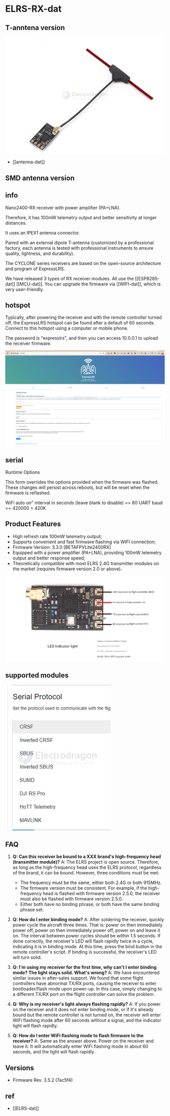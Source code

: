 
# ELRS-RX-dat


## T-anntena version 

![](2025-04-25-16-52-56.png)


- [[antenna-dat]]

## SMD antenna version 

## info 

Nano2400-RX receiver with power amplifier (PA+LNA).

Therefore, it has 100mW telemetry output and better sensitivity at longer distances.

It uses an IPEX1 antenna connector.

Paired with an external dipole T-antenna (customized by a professional factory, each antenna is tested with professional instruments to ensure quality, lightness, and durability).

The CYCLONE series receivers are based on the open-source architecture and program of ExpressLRS.

We have released 3 types of RX receiver modules. All use the [[ESP8285-dat]] [[MCU-dat]]. You can upgrade the firmware via [[WIFI-dat]], which is very user-friendly.

## hotspot 

Typically, after powering the receiver and with the remote controller turned off, the ExpressLRS hotspot can be found after a default of 60 seconds. Connect to this hotspot using a computer or mobile phone.

The password is "expresslrs", and then you can access 10.0.0.1 to upload the receiver firmware.

![](2025-05-08-18-22-08.png)

## serial 

Runtime Options

This form overrides the options provided when the firmware was flashed. These changes will persist across reboots, but will be reset when the firmware is reflashed.

WiFi auto on" interval in seconds (leave blank to disable) == 60
UART baud == 420000 = 420K


## Product Features

-   High refresh rate 100mW telemetry output;
-   Supports convenient and fast firmware flashing via WIFI connection;
-   Firmware Version: 3.3.0 [BETAFPVLite2400RX]
-   Equipped with a power amplifier (PA+LNA), providing 100mW telemetry output and better response speed;
-   Theoretically compatible with most ELRS 2.4G transmitter modules on the market (requires firmware version 2.0 or above).

![](2025-04-25-16-55-05.png)



## supported modules 

![](2025-05-16-12-57-47.png)
## FAQ

1.  **Q: Can this receiver be bound to a XXX brand's high-frequency head (transmitter module)?**
    A: The ELRS project is open source. Therefore, as long as the high-frequency head uses the ELRS protocol, regardless of the brand, it can be bound. However, three conditions must be met:
    *   The frequency must be the same, either both 2.4G or both 915MHz.
    *   The firmware version must be consistent. For example, if the high-frequency head is flashed with firmware version 2.5.0, the receiver must also be flashed with firmware version 2.5.0.
    *   Either both have no binding phrase, or both have the same binding phrase set.

2.  **Q: How do I enter binding mode?**
    A: After soldering the receiver, quickly power cycle the aircraft three times. That is: power on then immediately power off, power on then immediately power off, power on and leave it on. The interval between power cycles should be within 1.5 seconds. If done correctly, the receiver's LED will flash rapidly twice in a cycle, indicating it is in binding mode. At this time, press the bind button in the remote controller's script. If binding is successful, the receiver's LED will turn solid.

3.  **Q: I'm using my receiver for the first time, why can't I enter binding mode? The light stays solid. What's wrong?**
    A: We have encountered similar issues in after-sales support. We found that some flight controllers have abnormal TX/RX ports, causing the receiver to enter bootloader/flash mode upon power-up. In this case, simply changing to a different TX/RX port on the flight controller can solve the problem.

4.  **Q: Why is my receiver's light always flashing rapidly?**
    A: If you power on the receiver and it does not enter binding mode, or if it's already bound but the remote controller is not turned on, the receiver will enter WiFi flashing mode after 60 seconds without a signal, and the indicator light will flash rapidly.

5.  **Q: How do I enter WiFi flashing mode to flash firmware to the receiver?**
    A: Same as the answer above. Power on the receiver and leave it. It will automatically enter WiFi flashing mode in about 60 seconds, and the light will flash rapidly.


## Versions 

- Firmware Rev. 3.5.2 (7ac5f4)



## ref 

- [[ELRS-dat]]